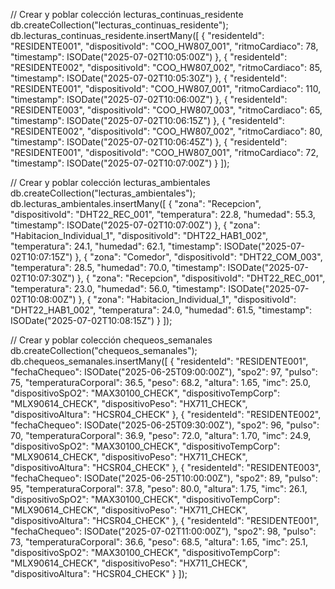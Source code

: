 // Crear y poblar colección lecturas_continuas_residente
db.createCollection("lecturas_continuas_residente");
db.lecturas_continuas_residente.insertMany([
  {
    "residenteId": "RESIDENTE001",
    "dispositivoId": "COO_HW807_001",
    "ritmoCardiaco": 78,
    "timestamp": ISODate("2025-07-02T10:05:00Z")
  },
  {
    "residenteId": "RESIDENTE002",
    "dispositivoId": "COO_HW807_002",
    "ritmoCardiaco": 85,
    "timestamp": ISODate("2025-07-02T10:05:30Z")
  },
  {
    "residenteId": "RESIDENTE001",
    "dispositivoId": "COO_HW807_001",
    "ritmoCardiaco": 110,
    "timestamp": ISODate("2025-07-02T10:06:00Z")
  },
  {
    "residenteId": "RESIDENTE003",
    "dispositivoId": "COO_HW807_003",
    "ritmoCardiaco": 65,
    "timestamp": ISODate("2025-07-02T10:06:15Z")
  },
  {
    "residenteId": "RESIDENTE002",
    "dispositivoId": "COO_HW807_002",
    "ritmoCardiaco": 80,
    "timestamp": ISODate("2025-07-02T10:06:45Z")
  },
  {
    "residenteId": "RESIDENTE001",
    "dispositivoId": "COO_HW807_001",
    "ritmoCardiaco": 72,
    "timestamp": ISODate("2025-07-02T10:07:00Z")
  }
]);

// Crear y poblar colección lecturas_ambientales
db.createCollection("lecturas_ambientales");
db.lecturas_ambientales.insertMany([
  {
    "zona": "Recepcion",
    "dispositivoId": "DHT22_REC_001",
    "temperatura": 22.8,
    "humedad": 55.3,
    "timestamp": ISODate("2025-07-02T10:07:00Z")
  },
  {
    "zona": "Habitacion_Individual_1",
    "dispositivoId": "DHT22_HAB1_002",
    "temperatura": 24.1,
    "humedad": 62.1,
    "timestamp": ISODate("2025-07-02T10:07:15Z")
  },
  {
    "zona": "Comedor",
    "dispositivoId": "DHT22_COM_003",
    "temperatura": 28.5,
    "humedad": 70.0,
    "timestamp": ISODate("2025-07-02T10:07:30Z")
  },
  {
    "zona": "Recepcion",
    "dispositivoId": "DHT22_REC_001",
    "temperatura": 23.0,
    "humedad": 56.0,
    "timestamp": ISODate("2025-07-02T10:08:00Z")
  },
  {
    "zona": "Habitacion_Individual_1",
    "dispositivoId": "DHT22_HAB1_002",
    "temperatura": 24.0,
    "humedad": 61.5,
    "timestamp": ISODate("2025-07-02T10:08:15Z")
  }
]);

// Crear y poblar colección chequeos_semanales
db.createCollection("chequeos_semanales");
db.chequeos_semanales.insertMany([
  {
    "residenteId": "RESIDENTE001",
    "fechaChequeo": ISODate("2025-06-25T09:00:00Z"),
    "spo2": 97,
    "pulso": 75,
    "temperaturaCorporal": 36.5,
    "peso": 68.2,
    "altura": 1.65,
    "imc": 25.0,
    "dispositivoSpO2": "MAX30100_CHECK",
    "dispositivoTempCorp": "MLX90614_CHECK",
    "dispositivoPeso": "HX711_CHECK",
    "dispositivoAltura": "HCSR04_CHECK"
  },
  {
    "residenteId": "RESIDENTE002",
    "fechaChequeo": ISODate("2025-06-25T09:30:00Z"),
    "spo2": 96,
    "pulso": 70,
    "temperaturaCorporal": 36.9,
    "peso": 72.0,
    "altura": 1.70,
    "imc": 24.9,
    "dispositivoSpO2": "MAX30100_CHECK",
    "dispositivoTempCorp": "MLX90614_CHECK",
    "dispositivoPeso": "HX711_CHECK",
    "dispositivoAltura": "HCSR04_CHECK"
  },
  {
    "residenteId": "RESIDENTE003",
    "fechaChequeo": ISODate("2025-06-25T10:00:00Z"),
    "spo2": 89,
    "pulso": 95,
    "temperaturaCorporal": 37.8,
    "peso": 80.0,
    "altura": 1.75,
    "imc": 26.1,
    "dispositivoSpO2": "MAX30100_CHECK",
    "dispositivoTempCorp": "MLX90614_CHECK",
    "dispositivoPeso": "HX711_CHECK",
    "dispositivoAltura": "HCSR04_CHECK"
  },
  {
    "residenteId": "RESIDENTE001",
    "fechaChequeo": ISODate("2025-07-02T11:00:00Z"),
    "spo2": 98,
    "pulso": 73,
    "temperaturaCorporal": 36.6,
    "peso": 68.5,
    "altura": 1.65,
    "imc": 25.1,
    "dispositivoSpO2": "MAX30100_CHECK",
    "dispositivoTempCorp": "MLX90614_CHECK",
    "dispositivoPeso": "HX711_CHECK",
    "dispositivoAltura": "HCSR04_CHECK"
  }
]);

